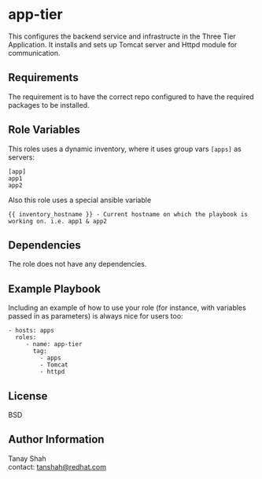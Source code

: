 app-tier
=========

This configures the backend service and infrastructe in the Three Tier Application. It installs and sets up Tomcat server and Httpd module for communication. 

Requirements
------------

The requirement is to have the correct repo configured to have the required packages to be installed.


Role Variables
--------------

This roles uses a dynamic inventory, where it uses group vars `[apps]` as servers:

    [app]
    app1
    app2

Also this role uses a special ansible variable 
 
    {{ inventory_hostname }} - Current hostname on which the playbook is working on. i.e. app1 & app2


Dependencies
------------

The role does not have any dependencies.

Example Playbook
----------------

Including an example of how to use your role (for instance, with variables passed in as parameters) is always nice for users too:

    - hosts: apps
      roles:
         - name: app-tier
           tag:
             - apps
             - Tomcat
             - httpd

License
-------

BSD

Author Information
------------------

Tanay Shah \
contact: tanshah@redhat.com